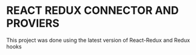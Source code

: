 # REACT REDUX CONNECTOR AND PROVIERS
This project was done using the latest version of React-Redux and Redux hooks